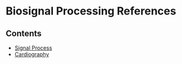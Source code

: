 # Biosignal Processing References

## Contents
- [Signal Process](./SignalProcess.md)
- [Cardiography](./Cardiography.md)
